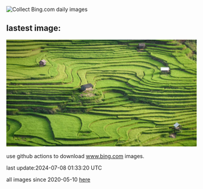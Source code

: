 ![Collect Bing.com daily images](https://github.com/counter2015/bing-daily-images/workflows/Collect%20Bing.com%20daily%20images/badge.svg)
## lastest image:
![](images/YenBaiTerraces.jpg)

use github actions to download www.bing.com images.

last update:2024-07-08 01:33:20 UTC

all images since 2020-05-10 [here](https://github.com/counter2015/bing-daily-images/tree/master/images) 
